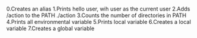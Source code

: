 0.Creates an alias
1.Prints hello user, wih user as the current user
2.Adds /action to the PATH ./action 
3.Counts the number of directories in PATH
4.Prints all environmental variable
5.Prints local variable
6.Creates a local variable
7.Creates a global variable
